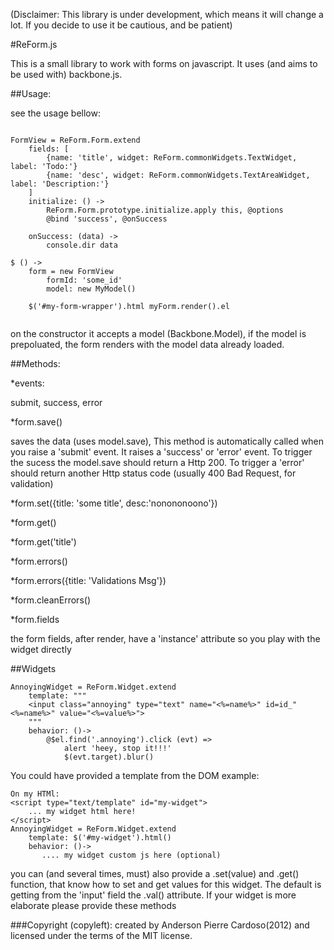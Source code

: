 (Disclaimer: This library is under development, which means it will change a lot.
If you decide to use it be cautious, and be patient)

#ReForm.js

This is a small library to work with forms on javascript.
It uses (and aims to be used with) backbone.js.

##Usage:

see the usage bellow:
```

FormView = ReForm.Form.extend
    fields: [
        {name: 'title', widget: ReForm.commonWidgets.TextWidget, label: 'Todo:'}
        {name: 'desc', widget: ReForm.commonWidgets.TextAreaWidget, label: 'Description:'}
    ]
    initialize: () ->
        ReForm.Form.prototype.initialize.apply this, @options
        @bind 'success', @onSuccess

    onSuccess: (data) ->
        console.dir data

$ () ->
    form = new FormView
        formId: 'some_id'
        model: new MyModel()

    $('#my-form-wrapper').html myForm.render().el


```

on the constructor it accepts a model (Backbone.Model), if the model is prepoluated, the form renders with the model data already loaded.

##Methods:

*events:

submit, success, error

*form.save()

saves the data (uses model.save), This method is automatically called when you raise a 'submit' event. It raises a 'success' or 'error' event.
To trigger the sucess the model.save should return a Http 200. To trigger a 'error' should return another Http status code (usually 400 Bad Request, for validation)


*form.set({title: 'some title', desc:'nonononoono'})

*form.get()

*form.get('title')

*form.errors()

*form.errors({title: 'Validations Msg'})

*form.cleanErrors()

*form.fields

the form fields, after render, have a 'instance' attribute so you play with the widget directly

##Widgets

```
AnnoyingWidget = ReForm.Widget.extend
    template: """
    <input class="annoying" type="text" name="<%=name%>" id=id_"<%=name%>" value="<%=value%>">
    """
    behavior: ()->
        @$el.find('.annoying').click (evt) =>
            alert 'heey, stop it!!!'
            $(evt.target).blur()

```
You could have provided a template from the DOM
example:
```
On my HTMl:
<script type="text/template" id="my-widget">
    ... my widget html here!
</script>
AnnoyingWidget = ReForm.Widget.extend
    template: $('#my-widget').html()
    behavior: ()->
       .... my widget custom js here (optional)
```
you can (and several times, must) also provide a .set(value) and .get() function, that know how to set and get values for this widget.
The default is getting from the 'input' field the .val() attribute.
If your widget is more elaborate please provide these methods


###Copyright (copyleft):
created by Anderson Pierre Cardoso(2012) and licensed under the terms of the MIT license.


